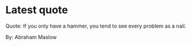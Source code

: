 # Latest quote 

Quote: If you only have a hammer, you tend to see every problem as a nail. 

By: Abraham Maslow